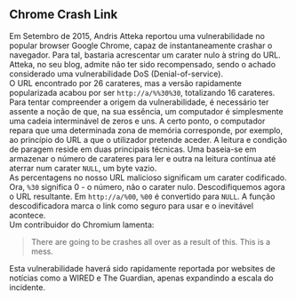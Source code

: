## Chrome Crash Link
Em Setembro de 2015, Andris Atteka reportou uma vulnerabilidade no popular browser Google Chrome, capaz de instantaneamente crashar o navegador. Para tal, bastaria acrescentar um carater nulo à string do URL. Atteka, no seu blog, admite não ter sido recompensado, sendo o achado considerado uma vulnerabilidade DoS (Denial-of-service).  
O URL encontrado por 26 carateres, mas a versão rapidamente popularizada acabou por ser `http://a/%%30%30`, totalizando 16 carateres.  
Para tentar compreender a origem da vulnerabilidade, é necessário ter assente a noção de que, na sua essência, um computador é simplesmente uma cadeia interminável de zeros e uns. A certo ponto, o computador repara que uma determinada zona de memória corresponde, por exemplo, ao princípio do URL a que o utilizador pretende aceder. A leitura e condição de paragem reside em duas principais técnicas. Uma baseia-se em armazenar o número de carateres para ler e outra na leitura contínua até aterrar num carater `NULL`, um byte vazio.  
As percentagens no nosso URL malicioso significam um carater codificado. Ora, `%30` significa 0 - o número, não o carater nulo. Descodifiquemos agora o URL resultante. Em `http://a/%00`, `%00` é convertido para `NULL`. A função descodificadora marca o link como seguro para usar e o inevitável acontece.  
Um contribuidor do Chromium lamenta:
> There are going to be crashes all over as a result of this. This is a mess.  

Esta vulnerabilidade haverá sido rapidamente reportada por websites de notícias como a WIRED e The Guardian, apenas expandindo a escala do incidente.
